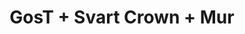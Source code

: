 ---
layout: post
category: concert
title: GosT + Svart Crown + Mur
artists: 
- GosT
- Svart Crown
- Mur
place: 
- Petit Bain
country: France
city: Paris
---